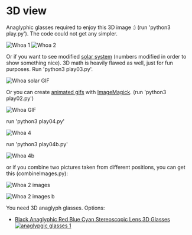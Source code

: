 # 3D view

Anaglyphic glasses required to enjoy this 3D image :) (run 'python3 play.py'). The code could not get any simpler.

![Whoa 1](./pics/Whoa.png)
![Whoa 2](./pics/Whoa02.png)

Or if you want to see modified [solar system](https://en.wikipedia.org/wiki/Solar_System) (numbers modified in order to show something nice). 3D math is heavily flawed as well, just for fun purposes. Run 'python3 play03.py'.

![Whoa solar GIF](./pics/solar.gif)

Or you can create [animated gifs](https://averagelinuxuser.com/make-gif-in-linux-with-one-simple-command/) with [ImageMagick](https://imagemagick.org/index.php). (run 'python3 play02.py')

![Whoa GIF](./pics/animatedGIF2.gif)

run 'python3 play04.py'

![Whoa 4](./pics/Whoa04.png)

run 'python3 play04b.py'

![Whoa 4b](./pics/rectangle.gif)

or if you combine two pictures taken from different positions, you can get this (combineImages.py):

![Whoa 2 images](./pics/final02.jpg)

![Whoa 2 images b](./pics/final.jpg)

You need 3D anaglyph glasses. Options:
* [Black Anaglyphic Red Blue Cyan Stereoscopic Lens 3D Glasses](https://www.amazon.com.br/encaixe-Artibetter-Visualizando-caseiros-moldura/dp/B07SPKQK6Q/ref=pd_sbs_sccl_1/147-8301524-7361809?pd_rd_w=i3gqw&pf_rd_p=1eb83ecb-3d38-4c15-9700-c733345d3c82&pf_rd_r=BKXDKH39K94FF34FRMW4&pd_rd_r=d361e3e2-4430-47fa-9dcf-5dd268d2a949&pd_rd_wg=AQ4em&pd_rd_i=B07SPKQK6Q&psc=1)
[![anaglypgic glasses 1](./pics/glasses01.png)](https://www.amazon.com/gp/product/B07NQVZM72/)